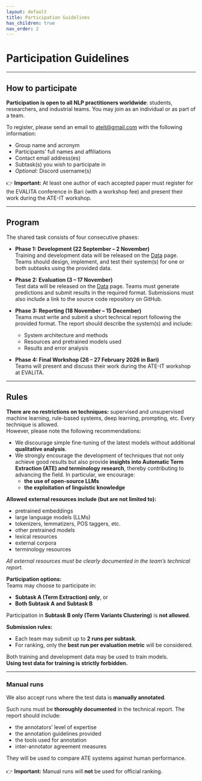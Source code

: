 ```yaml
---
layout: default
title: Participation Guidelines
has_children: true
nav_order: 2
---
```


# Participation Guidelines

---
## How to participate

**Participation is open to all NLP practitioners worldwide**: students, researchers, and industrial teams. You may join as an individual or as part of a team.

To register, please send an email to [ateit@gmail.com](mailto:ateit@gmail.com) with the following information:
- Group name and acronym
- Participants’ full names and affiliations
- Contact email address(es)
- Subtask(s) you wish to participate in
- *Optional:* Discord username(s)

👉 **Important:** At least one author of each accepted paper must register for the EVALITA conference in Bari (with a workshop fee) and present their work during the ATE-IT workshop.

---
## Program

The shared task consists of four consecutive phases:

- **Phase 1: Development (22 September – 2 November)**  
  Training and development data will be released on the [Data](data.md) page. Teams should design, implement, and test their system(s) for one or both subtasks using the provided data.

- **Phase 2: Evaluation (3 – 17 November)**  
  Test data will be released on the [Data](data.md) page. Teams must generate predictions and submit results in the required format. Submissions must also include a link to the source code repository on GitHub.

- **Phase 3: Reporting (18 November – 15 December)**  
  Teams must write and submit a short technical report following the provided format. The report should describe the system(s) and include:
  - System architecture and methods
  - Resources and pretrained models used
  - Results and error analysis

- **Phase 4: Final Workshop (26 – 27 February 2026 in Bari)**  
  Teams will present and discuss their work during the ATE-IT workshop at EVALITA.

---
## Rules

**There are no restrictions on techniques:** supervised and unsupervised machine learning, rule-based systems, deep learning, prompting, etc. Every technique is allowed.  
However, please note the following recommendations:

- We discourage simple fine-tuning of the latest models without additional **qualitative analysis**.  
- We strongly encourage the development of techniques that not only achieve good results but also provide **insights into Automatic Term Extraction (ATE) and terminology research**, thereby contributing to advancing the field. In particular, we encourage:
  - **the use of open-source LLMs**
  - **the exploitation of linguistic knowledge**

**Allowed external resources include (but are not limited to):**
- pretrained embeddings
- large language models (LLMs)
- tokenizers, lemmatizers, POS taggers, etc.
- other pretrained models
- lexical resources
- external corpora
- terminology resources

*All external resources must be clearly documented in the team’s technical report.*

**Participation options:**  
Teams may choose to participate in:
- **Subtask A (Term Extraction) only**, or  
- **Both Subtask A and Subtask B**  

Participation in **Subtask B only (Term Variants Clustering)** is **not allowed**.


**Submission rules:**  
- Each team may submit up to **2 runs per subtask**.  
- For ranking, only the **best run per evaluation metric** will be considered.  

Both training and development data may be used to train models.<br>
**Using test data for training is strictly forbidden.**

---
### Manual runs

We also accept runs where the test data is **manually annotated**.

Such runs must be **thoroughly documented** in the technical report. The report should include:
- the annotators’ level of expertise  
- the annotation guidelines provided  
- the tools used for annotation  
- inter-annotator agreement measures  

They will be used to compare ATE systems against human performance.<br>  
👉 **Important:** Manual runs will **not** be used for official ranking.
